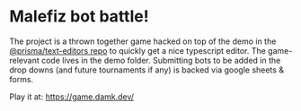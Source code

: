 # Malefiz bot battle!

The project is a thrown together game hacked on top of the demo in the [@prisma/text-editors repo](https://github.com/prisma/text-editors) to quickly get a nice typescript editor. The game-relevant code lives in the demo folder. Submitting bots to be added in the drop downs (and future tournaments if any) is backed via google sheets & forms.

Play it at: https://game.damk.dev/
